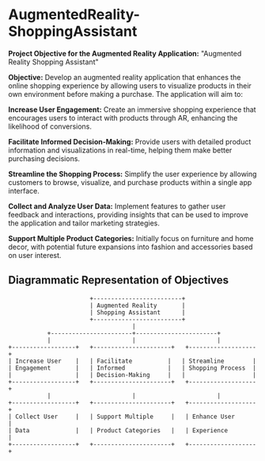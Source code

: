 # AugmentedReality-ShoppingAssistant

**Project Objective for the Augmented Reality Application:** "Augmented Reality Shopping Assistant"

**Objective:** Develop an augmented reality application that enhances the online shopping experience by allowing users to visualize products in their own environment before making a purchase. The application will aim to:

**Increase User Engagement:** Create an immersive shopping experience that encourages users to interact with products through AR, enhancing the likelihood of conversions.

**Facilitate Informed Decision-Making:** Provide users with detailed product information and visualizations in real-time, helping them make better purchasing decisions.

**Streamline the Shopping Process:** Simplify the user experience by allowing customers to browse, visualize, and purchase products within a single app interface.

**Collect and Analyze User Data:** Implement features to gather user feedback and interactions, providing insights that can be used to improve the application and tailor marketing strategies.

**Support Multiple Product Categories:** Initially focus on furniture and home decor, with potential future expansions into fashion and accessories based on user interest.

## Diagrammatic Representation of Objectives


``` plaintext
                       +-------------------------+
                       | Augmented Reality       |
                       | Shopping Assistant      |
                       +-------------------------+
                                   |
           +-----------------------+-----------------------+
           |                       |                       |
+------------------+   +----------------------+   +-------------------+
| Increase User    |   | Facilitate          |   | Streamline        |
| Engagement       |   | Informed            |   | Shopping Process  |
|                  |   | Decision-Making     |   |                   |
+------------------+   +----------------------+   +-------------------+
           |                       |                       |
+------------------+   +----------------------+   +-------------------+
| Collect User     |   | Support Multiple     |   | Enhance User      |
| Data             |   | Product Categories   |   | Experience        |
+------------------+   +----------------------+   +-------------------+

```
